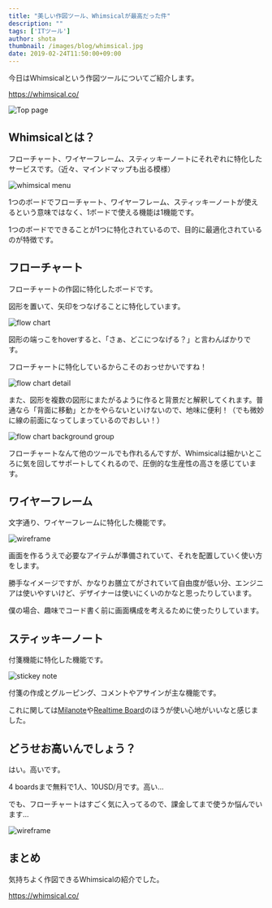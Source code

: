 ```yaml
---
title: "美しい作図ツール、Whimsicalが最高だった件"
description: ""
tags: ['ITツール']
author: shota
thumbnail: /images/blog/whimsical.jpg
date: 2019-02-24T11:50:00+09:00
---
```


今日はWhimsicalという作図ツールについてご紹介します。

https://whimsical.co/

![Top page](/images/blog/whimsical.jpg)

Whimsicalとは？
---

フローチャート、ワイヤーフレーム、スティッキーノートにそれぞれに特化したサービスです。（近々、マインドマップも出る模様）

![whimsical menu](/images/blog/whimsical-menu.jpg)

1つのボードでフローチャート、ワイヤーフレーム、スティッキーノートが使えるという意味ではなく、1ボードで使える機能は1機能です。

1つのボードでできることが1つに特化されているので、目的に最適化されているのが特徴です。

フローチャート
---

フローチャートの作図に特化したボードです。

図形を置いて、矢印をつなげることに特化しています。

![flow chart](/images/blog/whimsical-flowchart.jpg)

図形の端っこをhoverすると、「さぁ、どこにつなげる？」と言わんばかりです。

フローチャートに特化しているからこそのおっせかいですね！

![flow chart detail](/images/blog/whimsical-flowchart-detail.jpg)

また、図形を複数の図形にまたがるように作ると背景だと解釈してくれます。普通なら「背面に移動」とかをやらないといけないので、地味に便利！（でも微妙に線の前面になってしまっているのでおしい！）

![flow chart background group](/images/blog/whimsical-flowchart-bg.jpg)

フローチャートなんて他のツールでも作れるんですが、Whimsicalは細かいところに気を回してサポートしてくれるので、圧倒的な生産性の高さを感じています。

ワイヤーフレーム
---

文字通り、ワイヤーフレームに特化した機能です。

![wireframe](/images/blog/whimsical-wf.jpg)

画面を作るうえで必要なアイテムが準備されていて、それを配置していく使い方をします。

勝手なイメージですが、かなりお膳立てがされていて自由度が低い分、エンジニアは使いやすいけど、デザイナーは使いにくいのかなと思ったりしています。

僕の場合、趣味でコード書く前に画面構成を考えるために使ったりしています。

スティッキーノート
---

付箋機能に特化した機能です。

![stickey note](/images/blog/whimsical-sn.jpg)

付箋の作成とグルーピング、コメントやアサインが主な機能です。

これに関しては[Milanote](https://app.milanote.com/)や[Realtime Board](https://realtimeboard.com/)のほうが使い心地がいいなと感じました。

どうせお高いんでしょう？
---

はい。高いです。

4 boardsまで無料で1人、10USD/月です。高い...

でも、フローチャートはすごく気に入ってるので、課金してまで使うか悩んでいます...

![wireframe](/images/blog/whimsical-pricing.jpg)

まとめ
---

気持ちよく作図できるWhimsicalの紹介でした。

https://whimsical.co/
